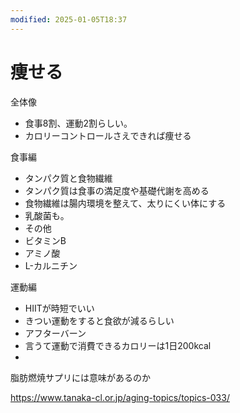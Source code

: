 ```yaml
---
modified: 2025-01-05T18:37
---
```

# 痩せる

全体像

- 食事8割、運動2割らしい。  
- カロリーコントロールさえできれば痩せる  

食事編

- タンパク質と食物繊維  
- タンパク質は食事の満足度や基礎代謝を高める  
- 食物繊維は腸内環境を整えて、太りにくい体にする  
- 乳酸菌も。  
- その他  
- ビタミンB  
- アミノ酸  
- L-カルニチン  

運動編

- HIITが時短でいい  
- きつい運動をすると食欲が減るらしい  
- アフターバーン  
- 言うて運動で消費できるカロリーは1日200kcal  
-  

脂肪燃焼サプリには意味があるのか

https://www.tanaka-cl.or.jp/aging-topics/topics-033/